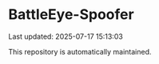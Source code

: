 # BattleEye-Spoofer

Last updated: 2025-07-17 15:13:03

This repository is automatically maintained.
